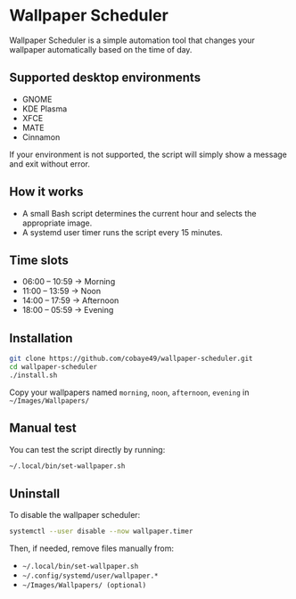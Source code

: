 # Wallpaper Scheduler

Wallpaper Scheduler is a simple automation tool that changes your wallpaper automatically based on the time of day.

## Supported desktop environments
- GNOME
- KDE Plasma
- XFCE
- MATE
- Cinnamon

If your environment is not supported, the script will simply show a message and exit without error.

## How it works

- A small Bash script determines the current hour and selects the appropriate image.
- A systemd user timer runs the script every 15 minutes.

## Time slots

- 06:00 – 10:59 → Morning
- 11:00 – 13:59 → Noon
- 14:00 – 17:59 → Afternoon
- 18:00 – 05:59 → Evening

## Installation

```bash
git clone https://github.com/cobaye49/wallpaper-scheduler.git
cd wallpaper-scheduler
./install.sh
```
Copy your wallpapers named `morning`, `noon`, `afternoon`, `evening` in `~/Images/Wallpapers/`

## Manual test

You can test the script directly by running:
```bash
~/.local/bin/set-wallpaper.sh
```
## Uninstall

To disable the wallpaper scheduler:
```bash
systemctl --user disable --now wallpaper.timer
```
Then, if needed, remove files manually from:
- `~/.local/bin/set-wallpaper.sh`
- `~/.config/systemd/user/wallpaper.*`
- `~/Images/Wallpapers/ (optional)`
